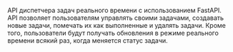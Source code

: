 API диспетчера задач реального времени с использованием FastAPI. API позволяет пользователям управлять своими задачами, создавать новые задачи, помечать их как выполненные и удалять задачи. Кроме того, пользователи будут получать обновления в режиме реального времени всякий раз, когда меняется статус задачи.